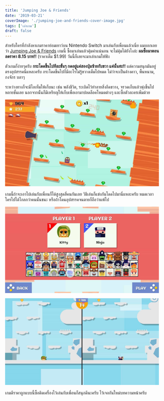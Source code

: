 ```yaml
---
title: 'Jumping Joe & Friends'
date: '2019-03-21'
coverImage: './jumping-joe-and-friends-cover-image.jpg'
tags: ['เล่าเกม']
draft: false
---
```


สำหรับใครที่กำลังหาเกมราคาย่อมเยาว์บน Nintendo Switch มาเล่นกับเพื่อนแล้วเนี่ย ผมบอกเลยว่า <a href="https://www.nintendo.com/games/detail/jumping-joe-and-friends-switch" target="_blank">Jumping Joe & Friends</a> เกมนี้ ซื้อมาเล่นแล้วคุ้มค่าแน่นอน จะไม่คุ้มได้ยังไงล่ะ **ผมซื้อมาตอนลดราคา 8.15 บาท!!** (ราคาเต็ม \$1.99) วันนี้ก็เลยจะมาเล่าเกมให้ฟัง

ตัวเกมก็ง่ายๆครับ **กระโดดขึ้นไปทีละขั้นๆ กดอยู่แค่สองปุ่มซ้ายกับขวา แค่นั้นฮะ!!** แต่ความสนุกมันอยู่ตรงอุปสรรคนี่แหละครับ กระโดดขึ้นไปก็มีอะไรไม่รู้ขวางเต็มไปหมด ไม่ว่าจะเป็นค้างคาว, พื้นหนาม, กงจักร บลาๆ

ระหว่างทางก็จะมีไอเท็มให้เก็บนะ เช่น พลังชีวิต, ระเบิดไว้ทำลายสิ่งกีดขวาง, จรวดเก็บแล้วพุ่งขึ้นไปหลายชั้นเลย นอกจากนั้นก็มีเหรียญให้เก็บเพื่อเอามาปลดล็อคโหมดต่างๆ และซื้อตัวละครเพิ่มด้วย

![jumping joe & friends](jumping-joe-and-friends-1.jpg)

เกมนี้ถ้าจะเอาไปเล่นกับเพื่อนก็ได้สูงสุดสี่คนกันเลย วิธีเล่นก็แข่งกันโดดไปมานี่แหละครับ หมดเวลาใครไปได้ไกลกว่าคนนั้นชนะ หรือถ้าโดนอุปสรรคจนตายก็ถือว่าแพ้ไป

![jumping joe & friends](jumping-joe-and-friends-2.jpg)

![jumping joe & friends](jumping-joe-and-friends-3.jpg)

เกมดีราคาถูกแบบนี้ซื้อติดเครื่องไว้เล่นกับเพื่อนก็สนุกดีนะครับ ไว้เจอกันใหม่บทความหน้าครับ

